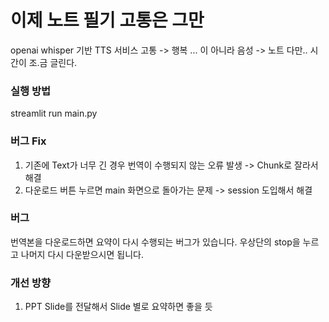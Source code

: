 # 이제 노트 필기 고통은 그만
openai whisper 기반 TTS 서비스
고통 -> 행복 ... 이 아니라 음성 -> 노트
다만.. 시간이 조.금 글린다.
### 실행 방법
streamlit run main.py

### 버그 Fix
1. 기존에 Text가 너무 긴 경우 번역이 수행되지 않는 오류 발생
    -> Chunk로 잘라서 해결
2. 다운로드 버튼 누르면 main 화면으로 돌아가는 문제
    -> session 도입해서 해결

### 버그
번역본을 다운로드하면 요약이 다시 수행되는 버그가 있습니다.
우상단의 stop을 누르고 나머지 다시 다운받으시면 됩니다.

### 개선 방향
1. PPT Slide를 전달해서 Slide 별로 요약하면 좋을 듯
